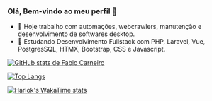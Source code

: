 ### Olá, Bem-vindo ao meu perfil 👋

- 🔭 Hoje trabalho com automações, webcrawlers, manutenção e desenvolvimento de softwares desktop.
- 🌱 Estudando Desenvolvimento Fullstack com PHP, Laravel, Vue, PostgresSQL, HTMX, Bootstrap, CSS e Javascript.

[![GitHub stats de Fabio Carneiro](https://github-readme-stats.vercel.app/api?username=fabioaacarneiro)](https://github.com/anuraghazra/github-readme-stats)

[![Top Langs](https://github-readme-stats.vercel.app/api/top-langs/?username=fabioaacarneiro)](https://github.com/anuraghazra/github-readme-stats)

[![Harlok's WakaTime stats](https://github-readme-stats.vercel.app/api/wakatime?username=fabioaacarneiro)](https://github.com/anuraghazra/github-readme-stats)

